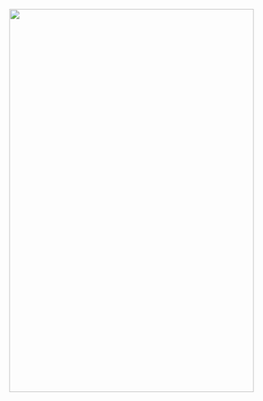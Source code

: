 <p align="center">
<img src="https://github.com/lady-h-world/My_Garden/blob/main/images/welcome.png" width="440" height="688" />
</p>


